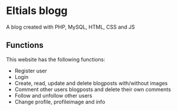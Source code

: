 # Eltials blogg
A blog created with PHP, MySQL, HTML, CSS and JS

## Functions
This website has the following functions:
- Register user
- Login
- Create, read, update and delete blogposts with/without images
- Comment other users blogposts and delete their own comments
- Follow and unfollow other users
- Change profile, profileimage and info


